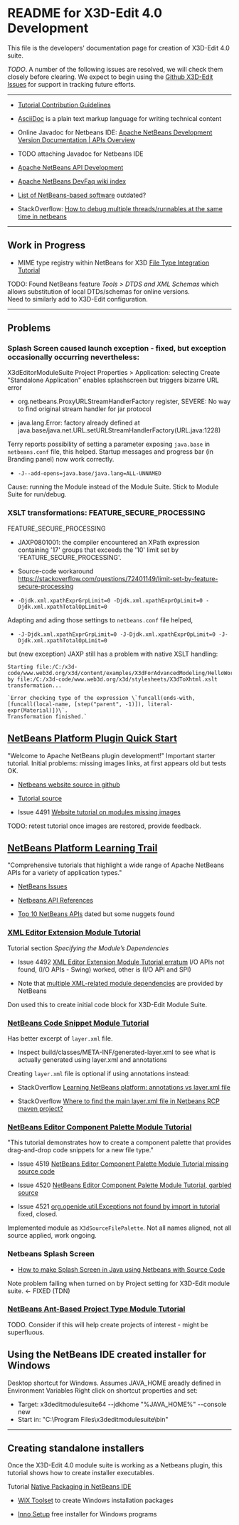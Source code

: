 # README for X3D-Edit 4.0 Development

<!-- https://github.com/Web3DConsortium/X3D-Edit/blob/master/README.md -->

This file is the developers' documentation page for creation of X3D-Edit 4.0 suite.

*TODO*.  A number of the following issues are resolved, we will check them closely before clearing.
We expect to begin using the [Github X3D-Edit Issues](https://github.com/Web3DConsortium/X3D-Edit/issues) 
for support in tracking future efforts.


----

* [Tutorial Contribution Guidelines](https://netbeans.apache.org/kb/docs/contributing.html)
* [AsciiDoc](https://asciidoc.org) is a plain text markup language for writing technical content

* Online Javadoc for Netbeans IDE: [Apache NetBeans Development Version Documentation | APIs Overview](https://bits.netbeans.org/dev/javadoc/index.html)
* TODO attaching Javadoc for Netbeans IDE
* [Apache NetBeans API Development](https://netbeans.apache.org/wiki/APIDevelopment.asciidoc)
* [Apache NetBeans DevFaq wiki index](https://netbeans.apache.org/wiki/DevFaqIndex.asciidoc)

* [List of NetBeans-based software](https://en.wikipedia.org/wiki/List_of_NetBeans-based_software) outdated?
* StackOverflow: [How to debug multiple threads/runnables at the same time in netbeans](https://stackoverflow.com/questions/26952986/how-to-debug-multiple-threads-runnables-at-the-same-time-in-netbeans/26960526)

----

## Work in Progress

* MIME type registry within NetBeans for X3D
  [File Type Integration Tutorial](https://netbeans.apache.org/tutorial/main/tutorials/nbm-filetype/)

TODO: Found NetBeans feature *Tools > DTDS and XML Schemas* which allows substitution of local DTDs/schemas for online versions.  
Need to similarly add to X3D-Edit configuration.


----
## Problems

### Splash Screen caused launch exception - fixed, but exception occasionally occurring nevertheless:

X3dEditorModuleSuite Project Properties > Application: selecting Create "Standalone Application" enables splashscreen but triggers bizarre URL error

* org.netbeans.ProxyURLStreamHandlerFactory register, SEVERE: No way to find original stream handler for jar protocol

* java.lang.Error: factory already defined at java.base/java.net.URL.setURLStreamHandlerFactory(URL.java:1228)

Terry reports possibility of setting a parameter exposing `java.base` in `netbeans.conf` file, this helped.
Startup messages and progress bar (in Branding panel) now work correctly.
* `-J--add-opens=java.base/java.lang=ALL-UNNAMED`

Cause: running the Module instead of the Module Suite.  Stick to Module Suite for run/debug.


### XSLT transformations: FEATURE_SECURE_PROCESSING

FEATURE_SECURE_PROCESSING

* JAXP0801001: the compiler encountered an XPath expression containing '17' groups that exceeds the '10' limit set by 'FEATURE_SECURE_PROCESSING'.

* Source-code workaround https://stackoverflow.com/questions/72401149/limit-set-by-feature-secure-processing

* `-Djdk.xml.xpathExprGrpLimit=0 -Djdk.xml.xpathExprOpLimit=0 -Djdk.xml.xpathTotalOpLimit=0`

Adapting and ading those settings to `netbeans.conf` file helped,

* `-J-Djdk.xml.xpathExprGrpLimit=0 -J-Djdk.xml.xpathExprOpLimit=0 -J-Djdk.xml.xpathTotalOpLimit=0`

but (new exception) JAXP still has a problem with native XSLT handling:

    Starting file:/C:/x3d-code/www.web3d.org/x3d/content/examples/X3dForAdvancedModeling/HelloWorldScenes/HelloWorldX3D4.x3d by file:/C:/x3d-code/www.web3d.org/x3d/stylesheets/X3dToXhtml.xslt transformation...
    
    `Error checking type of the expression \`funcall(ends-with, [funcall(local-name, [step("parent", -1)]), literal-expr(Material)])\`.
    Transformation finished.`


## [NetBeans Platform Plugin Quick Start](https://netbeans.apache.org/tutorials/nbm-google.html)

"Welcome to Apache NetBeans plugin development!"  Important starter tutorial.  Initial problems: missing images links, at first appears old but tests OK.

* [Netbeans website source in github](https://github.com/apache/netbeans-website)

* [Tutorial source](https://github.com/apache/netbeans-website/blob/master/netbeans.apache.org/src/content/tutorials/nbm-google.asciidoc)

* Issue 4491 [Website tutorial on modules missing images](https://github.com/apache/netbeans/issues/4491)

 TODO: retest tutorial once images are restored, provide feedback.


## [NetBeans Platform Learning Trail](https://netbeans.apache.org/kb/docs/platform.html)

"Comprehensive tutorials that highlight a wide range of Apache NetBeans APIs for a variety of application types."

* [NetBeans Issues](https://github.com/apache/netbeans/issues)

* [Netbeans API References](https://netbeans.apache.org/kb/docs/platform.html#API)

* [Top 10 NetBeans APIs](https://www.youtube.com/watch?v=FF5fvHbZxpk) dated but some nuggets found


### [XML Editor Extension Module Tutorial](https://netbeans.apache.org/tutorials/nbm-xmleditor.html)

Tutorial section *Specifying the Module’s Dependencies*

* Issue 4492 [XML Editor Extension Module Tutorial erratum](https://github.com/apache/netbeans/issues/4492)
I/O APIs not found, (I/O APIs - Swing) worked, other is (I/O API and SPI)

* Note that [multiple XML-related module dependencies](X3dEditModuleSuite/snapshots/XmlModuleDependencies.png) are provided by NetBeans

Don used this to create initial code block for X3D-Edit Module Suite.


### [NetBeans Code Snippet Module Tutorial](https://netbeans.apache.org/tutorials/nbm-palette-api1.html)

Has better excerpt of `layer.xml` file.
* Inspect build/classes/META-INF/generated-layer.xml to see what is actually generated using layer.xml and annotations

Creating `layer.xml` file is optional if using annotations instead:

* StackOverflow [Learning NetBeans platform: annotations vs layer.xml file](https://stackoverflow.com/questions/5840648/learning-netbeans-platform-annotations-vs-layer-xml-file)

* StackOverflow [Where to find the main layer.xml file in Netbeans RCP maven project?](https://stackoverflow.com/questions/34825549/where-to-find-the-main-layer-xml-file-in-netbeans-rcp-maven-project)



### [NetBeans Editor Component Palette Module Tutorial](https://netbeans.apache.org/tutorials/nbm-palette-api2.html)

"This tutorial demonstrates how to create a component palette that provides drag-and-drop code snippets for a new file type."

* Issue 4519 [NetBeans Editor Component Palette Module Tutorial missing source code](https://github.com/apache/netbeans/issues/4519)

* Issue 4520 [NetBeans Editor Component Palette Module Tutorial, garbled source](https://github.com/apache/netbeans/issues/4520)

* Issue 4521 [org.openide.util.Exceptions not found by import in tutorial](https://github.com/apache/netbeans/issues/4521) fixed, closed.

Implemented module as `X3dSourceFilePalette`.  Not all names aligned, not all source applied, work ongoing.


### Netbeans Splash Screen

* [How to make Splash Screen in Java using Netbeans with Source Code](https://www.youtube.com/watch?v=tR7nZ2gSNB4)

Note problem failing when turned on by Project setting for X3D-Edit module suite. <- FIXED (TDN)


### [NetBeans Ant-Based Project Type Module Tutorial](https://netbeans.apache.org/tutorials/nbm-projecttypeant.html)

TODO.  Consider if this will help create projects of interest - might be superfluous.

## Using the NetBeans IDE created installer for Windows

Desktop shortcut for Windows. Assumes JAVA_HOME areadly defined in Environment Variables
Right click on shortcut properties and set:
* Target: x3deditmodulesuite64 --jdkhome "%JAVA_HOME%" --console new
* Start in: "C:\Program Files\x3deditmodulesuite\bin"

----
## Creating standalone installers

Once the X3D-Edit 4.0 module suite is working as a Netbeans plugin, this tutorial shows how to create installer executables.

Tutorial [Native Packaging in NetBeans IDE](https://netbeans.apache.org/kb/docs/java/native_pkg.html)
* [WiX Toolset](https://wixtoolset.org) to create Windows installation packages

* [Inno Setup](https://jrsoftware.org)  free installer for Windows programs
